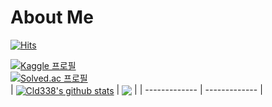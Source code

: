 # About Me


<!-- 깃헙 방문자 수 -->
[![Hits](https://hits.seeyoufarm.com/api/count/incr/badge.svg?url=https%3A%2F%2Fgithub.com%2FCld338%2F&count_bg=%2379C83D&title_bg=%23555555&icon=github.svg&icon_color=%23E7E7E7&title=GitHub&edge_flat=false)](https://hits.seeyoufarm.com)
<!-- 백준 info -->
[![Kaggle 프로필](https://img.shields.io/badge/Kaggle-20BEFF.svg?style=for-the-badge&logo=Kaggle&logoColor=white)](https://www.kaggle.com/wlgns6) <br>
[![Solved.ac 프로필](https://mazandi.herokuapp.com/api?handle=wlgns06&theme=warm)](https://solved.ac/wlgns06)<br>
<img href="https://solved-ac-rating.run.goorm.site/user-rating-image?name=wlgns06" width=600></img>
| <a href="#"><img align="center" src="https://github-readme-stats-sigma-five.vercel.app/api?username=Cld338&show_icons=true&include_all_commits=true&hide_border=true&count_private=true" alt="Cld338's github stats" /></a> | <a href="#"><img align="center" src="https://github-readme-stats.vercel.app/api/top-langs/?username=Cld338&layout=compact&hide_border=true" /></a> |
| ------------- | ------------- |

